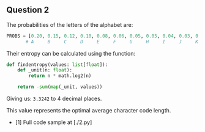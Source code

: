 ## Question 2

The probabilities of the letters of the alphabet are:

```py
PROBS = [0.20, 0.15, 0.12, 0.10, 0.08, 0.06, 0.05, 0.05, 0.04, 0.03, 0.02, 0.10]
       # A     B     C     D     E     F     G     H     I     J     K     L
```

Their entropy can be calculated using the function:

```py
def findentropy(values: list[float]):
    def _unit(n: float):
        return n * math.log2(n)

    return -sum(map(_unit, values))
```

Giving us: `3.3242` to 4 decimal places.

This value represents the optimal average character code length.

- [1] Full code sample at [./2.py]
